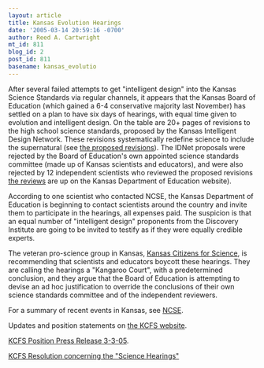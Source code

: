 ```yaml
---
layout: article
title: Kansas Evolution Hearings
date: '2005-03-14 20:59:16 -0700'
author: Reed A. Cartwright
mt_id: 811
blog_id: 2
post_id: 811
basename: kansas_evolutio
---
```

After several failed attempts to get "intelligent design" into the Kansas Science Standards via regular channels, it appears that the Kansas Board of Education (which gained a 6-4 conservative majority last November) has settled on a plan to have six days of hearings, with equal time given to evolution and intelligent design.  On the table are 20+ pages of revisions to the high school science standards, proposed by the Kansas Intelligent Design Network.  These revisions systematically redefine science to include the supernatural (see [the proposed revisions](http://www.intelligentdesignnetwork.org/sci_standards.htm)).  The IDNet  proposals were rejected by the Board of Education's own appointed science standards committee (made up of Kansas scientists and educators), and were also rejected by 12 independent scientists who reviewed the proposed  revisions [the reviews](http://www.ksde.org/outcomes/sciencestdreview.html) are up on the Kansas Department of Education website).

According to one scientist who contacted NCSE, the Kansas Department of Education is beginning to contact scientists around the country and invite them to participate in the hearings, all expenses paid.  The suspicion is that an equal number of "intelligent design" proponents from the Discovery Institute are going to be invited to testify as if they were equally credible experts.

The veteran pro-science group in Kansas, [Kansas Citizens for Science](http://www.kcfs.org), is recommending that scientists and educators boycott these hearings.  They are calling the hearings a "Kangaroo Court", with a predetermined conclusion, and they argue that the Board of Education is attempting to devise an ad hoc justification to override the conclusions of their own science standards committee and of the independent reviewers.

For a summary of recent events in Kansas, see [NCSE](http://www.ncseweb.org/pressroom.asp?state=KS).

Updates and position statements on [the KCFS website](http://www.kcfs.org/).

[KCFS Position Press Release 3-3-05](http://www.kcfs.org/standards05/Press.release.3-3-05.html).

[KCFS Resolution concerning the "Science Hearings"](http://www.kcfs.org/standards05/KCFS.resolution.html)
